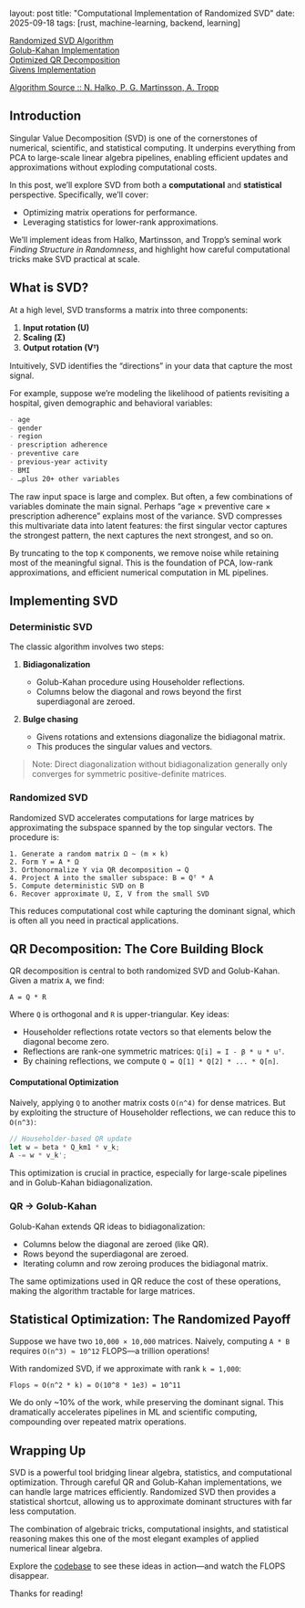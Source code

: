 
layout: post
title: "Computational Implementation of Randomized SVD"
date: 2025-09-18
tags: [rust, machine-learning, backend, learning]


[Randomized SVD Algorithm](https://github.com/cyancirrus/stellar-math/blob/main/src/solver/randomized_svd.rs)  
[Golub-Kahan Implementation](https://github.com/cyancirrus/stellar-math/blob/main/src/decomposition/svd.rs)  
[Optimized QR Decomposition](https://github.com/cyancirrus/stellar-math/blob/main/src/decomposition/qr.rs)  
[Givens Implementation](https://github.com/cyancirrus/stellar-math/blob/main/src/decomposition/givens.rs)  

[Algorithm Source :: N. Halko, P. G. Martinsson, A. Tropp](https://arxiv.org/pdf/0909.4061)

## Introduction

Singular Value Decomposition (SVD) is one of the cornerstones of numerical, scientific, and statistical computing. It underpins everything from PCA to large-scale linear algebra pipelines, enabling efficient updates and approximations without exploding computational costs.

In this post, we’ll explore SVD from both a **computational** and **statistical** perspective. Specifically, we’ll cover:

- Optimizing matrix operations for performance.  
- Leveraging statistics for lower-rank approximations.  

We’ll implement ideas from Halko, Martinsson, and Tropp’s seminal work *Finding Structure in Randomness*, and highlight how careful computational tricks make SVD practical at scale.


## What is SVD?

At a high level, SVD transforms a matrix into three components:

1. **Input rotation (U)**  
2. **Scaling (Σ)**  
3. **Output rotation (Vᵀ)**

Intuitively, SVD identifies the “directions” in your data that capture the most signal.  

For example, suppose we’re modeling the likelihood of patients revisiting a hospital, given demographic and behavioral variables:

```md
- age
- gender
- region
- prescription adherence
- preventive care
- previous-year activity
- BMI
- …plus 20+ other variables
```

The raw input space is large and complex. But often, a few combinations of variables dominate the main signal. Perhaps “age × preventive care × prescription adherence” explains most of the variance. SVD compresses this multivariate data into latent features: the first singular vector captures the strongest pattern, the next captures the next strongest, and so on.

By truncating to the top `K` components, we remove noise while retaining most of the meaningful signal. This is the foundation of PCA, low-rank approximations, and efficient numerical computation in ML pipelines.



## Implementing SVD

### Deterministic SVD

The classic algorithm involves two steps:

1. **Bidiagonalization**

   * Golub-Kahan procedure using Householder reflections.
   * Columns below the diagonal and rows beyond the first superdiagonal are zeroed.

2. **Bulge chasing**

   * Givens rotations and extensions diagonalize the bidiagonal matrix.
   * This produces the singular values and vectors.

> Note: Direct diagonalization without bidiagonalization generally only converges for symmetric positive-definite matrices.



### Randomized SVD

Randomized SVD accelerates computations for large matrices by approximating the subspace spanned by the top singular vectors. The procedure is:

```text
1. Generate a random matrix Ω ~ (m × k)
2. Form Y = A * Ω
3. Orthonormalize Y via QR decomposition → Q
4. Project A into the smaller subspace: B = Qᵀ * A
5. Compute deterministic SVD on B
6. Recover approximate U, Σ, V from the small SVD
```

This reduces computational cost while capturing the dominant signal, which is often all you need in practical applications.



## QR Decomposition: The Core Building Block

QR decomposition is central to both randomized SVD and Golub-Kahan. Given a matrix `A`, we find:

```
A = Q * R
```

Where `Q` is orthogonal and `R` is upper-triangular. Key ideas:

* Householder reflections rotate vectors so that elements below the diagonal become zero.
* Reflections are rank-one symmetric matrices: `Q[i] = I - β * u * uᵀ`.
* By chaining reflections, we compute `Q = Q[1] * Q[2] * ... * Q[n]`.

#### Computational Optimization

Naively, applying `Q` to another matrix costs `O(n^4)` for dense matrices. But by exploiting the structure of Householder reflections, we can reduce this to `O(n^3)`:

```rust
// Householder-based QR update
let w = beta * Q_km1 * v_k;
A -= w * v_k';
```

This optimization is crucial in practice, especially for large-scale pipelines and in Golub-Kahan bidiagonalization.



### QR → Golub-Kahan

Golub-Kahan extends QR ideas to bidiagonalization:

* Columns below the diagonal are zeroed (like QR).
* Rows beyond the superdiagonal are zeroed.
* Iterating column and row zeroing produces the bidiagonal matrix.

The same optimizations used in QR reduce the cost of these operations, making the algorithm tractable for large matrices.



## Statistical Optimization: The Randomized Payoff

Suppose we have two `10,000 × 10,000` matrices. Naively, computing `A * B` requires `O(n^3) ≈ 10^12` FLOPS—a trillion operations!

With randomized SVD, if we approximate with rank `k = 1,000`:

```
Flops ≈ O(n^2 * k) = O(10^8 * 1e3) = 10^11
```

We do only ~10% of the work, while preserving the dominant signal. This dramatically accelerates pipelines in ML and scientific computing, compounding over repeated matrix operations.


## Wrapping Up

SVD is a powerful tool bridging linear algebra, statistics, and computational optimization. Through careful QR and Golub-Kahan implementations, we can handle large matrices efficiently. Randomized SVD then provides a statistical shortcut, allowing us to approximate dominant structures with far less computation.

The combination of algebraic tricks, computational insights, and statistical reasoning makes this one of the most elegant examples of applied numerical linear algebra.

Explore the [codebase](https://github.com/cyancirrus/stellar-math) to see these ideas in action—and watch the FLOPS disappear.

Thanks for reading!
